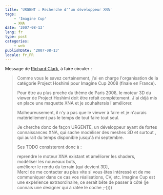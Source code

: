 ```yaml
---
title: 'URGENT : Recherche d''un développeur XNA'
tags:
    - 'Imagine Cup'
    - XNA
date: '2007-08-13'
lang: fr
type: post
categories:
    - web
publishDate: '2007-08-13'
locale: fr_FR
---
```


Message de [Richard Clark,](http://blogs.developpeur.org/richardc/archive/2007/08/13/urgent-cherche-d-veloppeur-xna-pour-ms-imagine-cup-2008.aspx) à faire circuler&nbsp;:

> Comme vous le savez certainement, j'ai en charge l'organisation de la catégorie Project Hoshimi pour Imagine Cup 2008 (finale en France).  
> 
> Pour être au plus proche du thème de Paris 2008, le moteur 3D du viewer de Project Hoshimi doit être refait complètement. J'ai déjà mis en place une maquette XNA et je souhaiterais l'améliorer.  
> 
> Malheureusement, il n'y a pas que le viewer à faire et je n'aurais matériellement pas le temps de tout faire tout seul.  
> 
> Je cherche donc de façon URGENTE, un développeur ayant de fortes connaissances XNA, qui sache modéliser des meshes 3D et surtout , qui aurait du temps disponible jusqu'à mi septembre.  
> 
> Ses TODO consisteront donc à :  
> 
> reprendre le moteur XNA existant et améliorer les shaders,  
> modéliser les nouveaux bots,  
> améliorer le rendu du terrain (qui devient 3D),  
> Merci de me contacter au plus vite si vous êtes intéressé et de me communiquer dans ce cas vos réalisations, CV, etc. Imagine Cup est une expérience extraordinaire, ce serait bête de passer à côté (je connais une designer qui à ratée le coche ;-))))